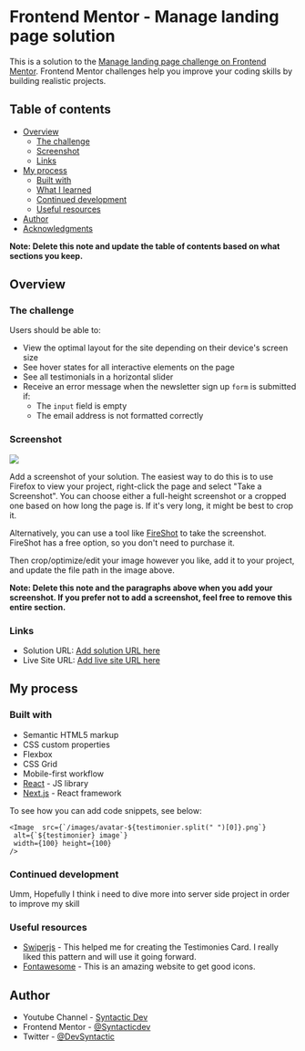 # Frontend Mentor - Manage landing page solution

This is a solution to the [Manage landing page challenge on Frontend Mentor](https://www.frontendmentor.io/challenges/manage-landing-page-SLXqC6P5). Frontend Mentor challenges help you improve your coding skills by building realistic projects.

## Table of contents

- [Overview](#overview)
  - [The challenge](#the-challenge)
  - [Screenshot](#screenshot)
  - [Links](#links)
- [My process](#my-process)
  - [Built with](#built-with)
  - [What I learned](#what-i-learned)
  - [Continued development](#continued-development)
  - [Useful resources](#useful-resources)
- [Author](#SyntacticDev)
- [Acknowledgments](#acknowledgments)

**Note: Delete this note and update the table of contents based on what sections you keep.**

## Overview

### The challenge

Users should be able to:

- View the optimal layout for the site depending on their device's screen size
- See hover states for all interactive elements on the page
- See all testimonials in a horizontal slider
- Receive an error message when the newsletter sign up `form` is submitted if:
  - The `input` field is empty
  - The email address is not formatted correctly

### Screenshot

![](./screenshot.jpg)

Add a screenshot of your solution. The easiest way to do this is to use Firefox to view your project, right-click the page and select "Take a Screenshot". You can choose either a full-height screenshot or a cropped one based on how long the page is. If it's very long, it might be best to crop it.

Alternatively, you can use a tool like [FireShot](https://getfireshot.com/) to take the screenshot. FireShot has a free option, so you don't need to purchase it.

Then crop/optimize/edit your image however you like, add it to your project, and update the file path in the image above.

**Note: Delete this note and the paragraphs above when you add your screenshot. If you prefer not to add a screenshot, feel free to remove this entire section.**

### Links

- Solution URL: [Add solution URL here](https://your-solution-url.com)
- Live Site URL: [Add live site URL here](https://your-live-site-url.com)

## My process

### Built with

- Semantic HTML5 markup
- CSS custom properties
- Flexbox
- CSS Grid
- Mobile-first workflow
- [React](https://reactjs.org/) - JS library
- [Next.js](https://nextjs.org/) - React framework

To see how you can add code snippets, see below:

```Nextjs
<Image  src={`/images/avatar-${testimonier.split(" ")[0]}.png`}
 alt={`${testimonier} image`}
 width={100} height={100}
/>
```

### Continued development

Umm, Hopefully I think i need to dive more into server side project in order to improve my skill

### Useful resources

- [Swiperjs](https://swiperjs.com) - This helped me for creating the Testimonies Card. I really liked this pattern and will use it going forward.
- [Fontawesome](https://fontawesome.com/) - This is an amazing website to get good icons.

## Author

- Youtube Channel - [Syntactic Dev](https://www.youtube.com/channel/UCxdsOlic0fIePoYbCzvJVCQ)
- Frontend Mentor - [@Syntacticdev](https://www.frontendmentor.io/profile/Syntacticdev)
- Twitter - [@DevSyntactic](https://www.twitter.com/devsyntacic)

